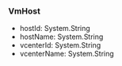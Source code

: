 ### VmHost
- hostId: System.String
- hostName: System.String
- vcenterId: System.String
- vcenterName: System.String
